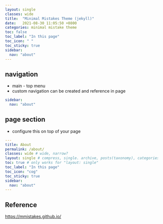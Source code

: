 ```yaml
---
layout: single
classes: wide
title:  "Minimal Mistakes Theme (jekyll)"
date:   2021-08-30 11:05:50 +0800
categories: minimal mistake theme
toc: false
toc_label: "In this page"
toc_icon: " "
toc_sticky: true
sidebar:
  nav: "about"
---
```


## navigation

* main - top menu
* custom navigation can be created and reference in page

```yaml
sidebar:
  nav: "about"
```

## page section

* configure this on top of your page

```yaml
---
title: About
permalink: /about/
classes: wide # wide, narrow?
layout: single # compress, single. archive, posts(taxonomy), categories(taxonomy),tags(taxonomy),collection(taxonomy),home(page), splash
toc: true # only works for "layout: single"
toc_label: "In this page"
toc_icon: "cog"
toc_sticky: true
sidebar:
  nav: "about"
---
```

## Reference

<https://mmistakes.github.io/>

